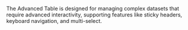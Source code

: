The Advanced Table is designed for managing complex datasets that require advanced interactivity, supporting features like sticky headers, keyboard navigation, and multi-select.